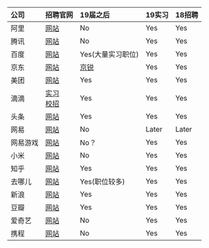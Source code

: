 公司|招聘官网|19届之后|19实习|18招聘
:---   |:---           |:---                                                  |:---|:---
阿里|[网站](https://campus.alibaba.com/trainProcess.htm)|No|Yes|Yes
腾讯|[网站](https://join.qq.com/)|No|Yes|Yes
百度|[网站](https://talent.baidu.com/external/baidu/index.html#/intern/12)|Yes(大量实习职位)|Yes|Yes
京东|[网站](http://campus.jd.com/web/job/job_index?t=6)|[京锐](http://campus.jd.com/web/static/forward?to=jd-project-run&t=3)|Yes|Yes
美团|[网站](https://campus.meituan.com/)|Yes|Yes|Yes
滴滴|[实习](http://job.xiaojukeji.com/intern) <br>[校招](http://campus.didichuxing.com/campus/schedule)|Yes|Yes|Yes
头条|[网站](https://job.toutiao.com/intern)|Yes|Yes|Yes
网易|[网站](http://campus.163.com/#/campus/0/0/1)|No|Later|Later
网易游戏|[网站](http://game.campus.163.com/doctor/sys/2017/08/07/26605_704691.html)|No？|Yes|Yes
小米|[网站](http://hr.xiaomi.com/campus/list)|No|Yes|Yes
知乎|[网站](http://zhihu.zhiye.com/)|Yes|Yes|Yes
去哪儿|[网站](http://qunar.zhiye.com/)|Yes(职位较多)|Yes|Yes
新浪|[网站](http://career.sina.com.cn/)|Yes|Yes|Yes
豆瓣|[网站](https://jobs.douban.com/jobs/campus/)|Yes|Yes|Yes
爱奇艺|[网站](http://zhaopin.iqiyi.com/job-school.html)|No|Yes|Yes
携程|[网站](http://campus.ctrip.com/rec-faq05)|No|Yes|Yes

